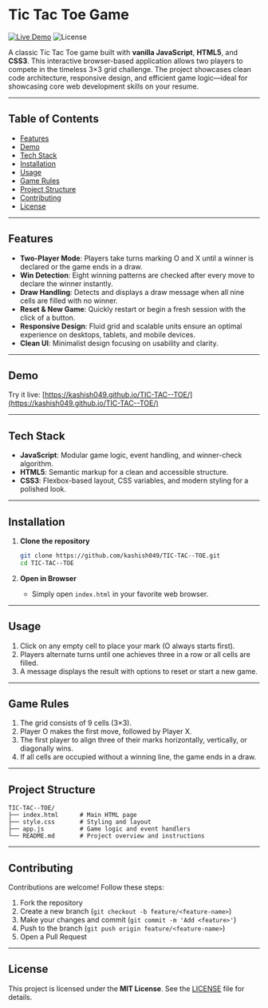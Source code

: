 # Tic Tac Toe Game

[![Live Demo](https://img.shields.io/badge/Live-Demo-blue)](https://kashish049.github.io/TIC-TAC--TOE/)
![License](https://img.shields.io/badge/License-MIT-green)

A classic Tic Tac Toe game built with **vanilla JavaScript**, **HTML5**, and **CSS3**. This interactive browser-based application allows two players to compete in the timeless 3×3 grid challenge. The project showcases clean code architecture, responsive design, and efficient game logic—ideal for showcasing core web development skills on your resume.

---

## Table of Contents

* [Features](#features)
* [Demo](#demo)
* [Tech Stack](#tech-stack)
* [Installation](#installation)
* [Usage](#usage)
* [Game Rules](#game-rules)
* [Project Structure](#project-structure)
* [Contributing](#contributing)
* [License](#license)

---

## Features

* **Two-Player Mode**: Players take turns marking O and X until a winner is declared or the game ends in a draw.
* **Win Detection**: Eight winning patterns are checked after every move to declare the winner instantly.
* **Draw Handling**: Detects and displays a draw message when all nine cells are filled with no winner.
* **Reset & New Game**: Quickly restart or begin a fresh session with the click of a button.
* **Responsive Design**: Fluid grid and scalable units ensure an optimal experience on desktops, tablets, and mobile devices.
* **Clean UI**: Minimalist design focusing on usability and clarity.

---

## Demo

Try it live: [https://kashish049.github.io/TIC-TAC--TOE/](https://kashish049.github.io/TIC-TAC--TOE/)

---

## Tech Stack

* **JavaScript**: Modular game logic, event handling, and winner-check algorithm.
* **HTML5**: Semantic markup for a clean and accessible structure.
* **CSS3**: Flexbox-based layout, CSS variables, and modern styling for a polished look.

---

## Installation

1. **Clone the repository**

   ```bash
   git clone https://github.com/kashish049/TIC-TAC--TOE.git
   cd TIC-TAC--TOE
   ```
2. **Open in Browser**

   * Simply open `index.html` in your favorite web browser.

---

## Usage

1. Click on any empty cell to place your mark (O always starts first).
2. Players alternate turns until one achieves three in a row or all cells are filled.
3. A message displays the result with options to reset or start a new game.

---

## Game Rules

1. The grid consists of 9 cells (3×3).
2. Player O makes the first move, followed by Player X.
3. The first player to align three of their marks horizontally, vertically, or diagonally wins.
4. If all cells are occupied without a winning line, the game ends in a draw.

---

## Project Structure

```
TIC-TAC--TOE/
├── index.html      # Main HTML page
├── style.css       # Styling and layout
├── app.js          # Game logic and event handlers
└── README.md       # Project overview and instructions
```

---

## Contributing

Contributions are welcome! Follow these steps:

1. Fork the repository
2. Create a new branch (`git checkout -b feature/<feature-name>`)
3. Make your changes and commit (`git commit -m 'Add <feature>'`)
4. Push to the branch (`git push origin feature/<feature-name>`)
5. Open a Pull Request

---

## License

This project is licensed under the **MIT License**. See the [LICENSE](LICENSE) file for details.


